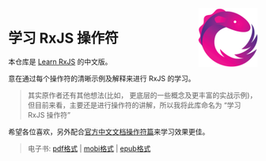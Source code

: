 <img src="https://raw.githubusercontent.com/RxJS-CN/learn-rxjs-operators/master/asset/Rx_Logo_M.png" alt="logo" height="120" align="right" />

# 学习 RxJS 操作符

本仓库是 [Learn RxJS](https://github.com/btroncone/learn-rxjs) 的中文版。

意在通过每个操作符的清晰示例及解释来进行 RxJS 的学习。

> 其实原作者还有其他想法(比如， 更底层的一些概念及更丰富的实战示例)，但目前来看，主要还是进行操作符的讲解，所以我将此库命名为 “学习 RxJS 操作符”

希望各位喜欢，另外配合[官方中文文档操作符篇](http://cn.rx.js.org/class/es6/Observable.js~Observable.html)来学习效果更佳。

> 电子书: [pdf格式](https://github.com/RxJS-CN/learn-rxjs-operators/raw/gh-pages/ebook/学习RxJS操作符.pdf) | [mobi格式](https://github.com/RxJS-CN/learn-rxjs-operators/raw/gh-pages/ebook/学习RxJS操作符.mobi) | [epub格式](https://github.com/RxJS-CN/learn-rxjs-operators/raw/gh-pages/ebook/学习RxJS操作符.epub)